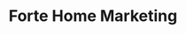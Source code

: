 ---
title: Forte Home Marketing
description: Once the home was designed by an architect in Montreal, Inteck3d Inc. was tasked to model and furnish the building. Visit our portfolio for more information.
bannerh1: Forte Home
layout: post
slug: forte-home-marketing
thumbnail: img/forte1.jpg

heading: 3d Rendering for Developer presale.

desc: Once the home was designed by an architect in Montreal, Inteck3d Inc. was tasked to model and furnish the building. We provided 3D images and a video tour for the developer to showcase and market it for presale. The 3D renders capture the superb design and beauty of the home and give an excellent picture of the interior for a prospective buyer.

video: https://player.vimeo.com/video/518269984
tour_link: http://forte.Inteck3d.com/

photo1: img/forte1.jpg
photo2: img/forte2.jpg
photo3: img/forte3.jpg
photo4: img/forte4.jpg
photo5: img/forte5.jpg
photo6: img/forte6.jpg
photo7: img/forte7.jpg
photo8: img/forte8.jpg
photo9: img/forte9.jpg


cta: QUESTIONS ABOUT OUR SERVICES?
cta_sub: 
cta_link: /contact
---